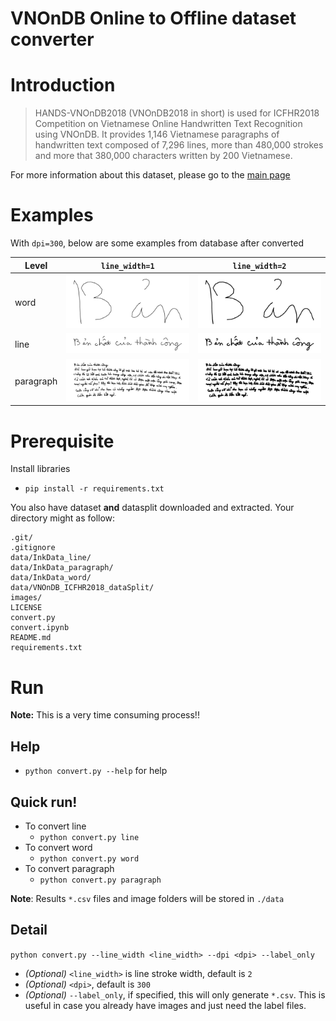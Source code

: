 # VNOnDB Online to Offline dataset converter

# Introduction
> HANDS-VNOnDB2018 (VNOnDB2018 in short) is used for ICFHR2018 Competition on Vietnamese Online Handwritten Text Recognition using VNOnDB. It provides 1,146 Vietnamese paragraphs of handwritten text composed of 7,296 lines, more than 480,000 strokes and more that 380,000 characters written by 200 Vietnamese.

For more information about this dataset, please go to the [main page](http://tc11.cvc.uab.es/datasets/HANDS-VNOnDB2018_1/)

# Examples
With `dpi=300`, below are some examples from database after converted

| Level | `line_width=1` | `line_width=2` |
| --- | --- | --- |
| word | ![""](./images/word_1_300.png "Word with line_width=1") | ![""](./images/word_2_300.png "Word with line_width=2") |
| line | ![""](./images/line_1_300.png "Line with line_width=1") | ![""](./images/line_2_300.png "Line with line_width=2") |
| paragraph | ![""](./images/paragraph_1_300.png "Paragraph with line_width=1") | ![""](./images/paragraph_2_300.png "Paragraph with line_width=2") |


# Prerequisite
Install libraries
- `pip install -r requirements.txt`

You also have dataset **and** datasplit downloaded and extracted. Your directory might as follow:
```
.git/
.gitignore
data/InkData_line/
data/InkData_paragraph/
data/InkData_word/
data/VNOnDB_ICFHR2018_dataSplit/
images/
LICENSE
convert.py
convert.ipynb
README.md
requirements.txt
```

# Run
**Note:** This is a very time consuming process!!

## Help
- `python convert.py --help` for help

## Quick run!
- To convert line
  - `python convert.py line`
- To convert word
  - `python convert.py word`
- To convert paragraph
  - `python convert.py paragraph`

**Note**: Results `*.csv` files and image folders will be stored in `./data`

## Detail
`python convert.py --line_width <line_width> --dpi <dpi> --label_only`
- *(Optional)* `<line_width>` is line stroke width, default is `2`
- *(Optional)* `<dpi>`, default is `300`
- *(Optional)* `--label_only`, if specified, this will only generate `*.csv`. This is useful in case you already have images and just need the label files.